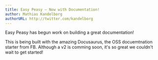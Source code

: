 ```yaml
---
title: Easy Peasy – Now with Documentation!
author: Mathias Kandelborg
authorURL: http://twitter.com/kandelborg
---
```


Easy Peasy has begun work on building a great documentation!

This is being built with the amazing Docusaurus, the OSS docuemtnation starter from FB.
Although a v2 is comming soon, it's so great we couldn't wait to get started!